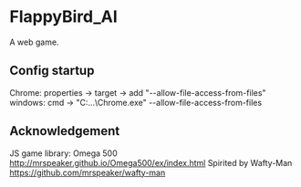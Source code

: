 # FlappyBird_AI
A web game.

## Config startup
Chrome: properties -> target -> add "--allow-file-access-from-files"
windows: cmd -> "C:\...\Chrome.exe" --allow-file-access-from-files

## Acknowledgement
JS game library: Omega 500 http://mrspeaker.github.io/Omega500/ex/index.html
Spirited by Wafty-Man https://github.com/mrspeaker/wafty-man
